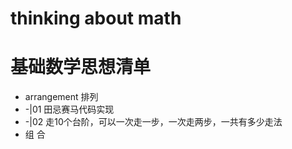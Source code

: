 # thinking about math 

# 基础数学思想清单
- arrangement 排列
- -|01 田忌赛马代码实现
- -|02 走10个台阶，可以一次走一步，一次走两步，一共有多少走法
- 组 合 


